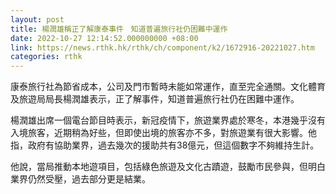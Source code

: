 ```yaml
---
layout: post
title: 楊潤雄稱正了解康泰事件　知道普遍旅行社仍困難中運作
date: 2022-10-27 12:14:52.000000000 +08:00
link: https://news.rthk.hk/rthk/ch/component/k2/1672916-20221027.htm
categories: rthk
---
```


康泰旅行社為節省成本，公司及門市暫時未能如常運作，直至完全通關。文化體育及旅遊局局長楊潤雄表示，正了解事件，知道普遍旅行社仍在困難中運作。

楊潤雄出席一個電台節目時表示，新冠疫情下，旅遊業界處於寒冬，本港幾乎沒有入境旅客，近期稍為好些，但即使出境的旅客亦不多，對旅遊業有很大影響。他指，政府有協助業界，過去幾次的援助共有38億元，但這個數字不夠維持生計。

他說，當局推動本地遊項目，包括綠色旅遊及文化古蹟遊，鼓勵市民參與，但明白業界仍然受壓，過去部分更是結業。
